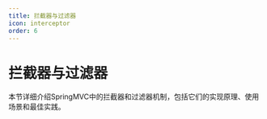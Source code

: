 ```yaml
---
title: 拦截器与过滤器
icon: interceptor
order: 6
---
```


# 拦截器与过滤器

本节详细介绍SpringMVC中的拦截器和过滤器机制，包括它们的实现原理、使用场景和最佳实践。
